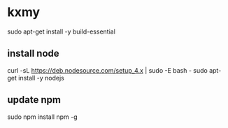 # kxmy

sudo apt-get install -y build-essential


## install node 
curl -sL https://deb.nodesource.com/setup_4.x | sudo -E bash -
sudo apt-get install -y nodejs


## update npm 
sudo npm install npm -g
